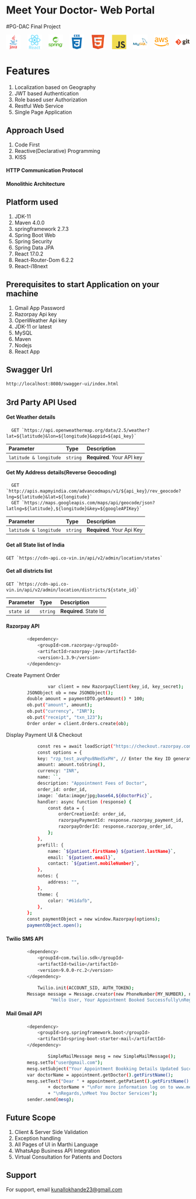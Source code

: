 # Meet Your Doctor- Web Portal
#PG-DAC Final Project
<div>
  <img src="https://github.com/devicons/devicon/blob/master/icons/java/java-original-wordmark.svg" title="Java" alt="Java" width="40" height="40"/>&emsp;
  <img src="https://github.com/devicons/devicon/blob/master/icons/react/react-original-wordmark.svg" title="React" alt="React" width="40" height="40"/>&emsp;
  <img src="https://github.com/devicons/devicon/blob/master/icons/spring/spring-original-wordmark.svg" title="Spring" alt="Spring" width="40" height="40"/>&emsp;
  <img src="https://github.com/devicons/devicon/blob/master/icons/css3/css3-plain-wordmark.svg"  title="CSS3" alt="CSS" width="40" height="40"/>&emsp;
  <img src="https://github.com/devicons/devicon/blob/master/icons/html5/html5-original.svg" title="HTML5" alt="HTML" width="40" height="40"/>&emsp;
  <img src="https://github.com/devicons/devicon/blob/master/icons/javascript/javascript-original.svg" title="JavaScript" alt="JavaScript" width="40" height="40"/>&emsp;
  <img src="https://github.com/devicons/devicon/blob/master/icons/mysql/mysql-original-wordmark.svg" title="MySQL"  alt="MySQL" width="40" height="40"/>&emsp;
  <img src="https://github.com/devicons/devicon/blob/master/icons/amazonwebservices/amazonwebservices-plain-wordmark.svg" title="AWS" alt="AWS" width="40" height="40"/>&emsp;
  <img src="https://github.com/devicons/devicon/blob/master/icons/git/git-original-wordmark.svg" title="Git" **alt="Git" width="40" height="40"/>
</div>

# Features
1. Localization based on Geography
2. JWT based Authentication
3. Role based user Authorization
4. Restful Web Service
5. Single Page Application

## Approach Used
1. Code First
2. Reactive(Declarative) Programming
3. KISS

#### HTTP Communication Protocol

#### Monolithic Architecture

## Platform used
1. JDK-11
2. Maven 4.0.0
3. springframework 2.7.3
4. Spring Boot Web
5. Spring Security 
6. Spring Data JPA
7. React 17.0.2
8. React-Router-Dom 6.2.2
9. React-i18next


## Prerequisites to start Application on your machine
1. Gmail App Password
2. Razorpay Api key
3. OpenWeather Api key
4. JDK-11 or latest
5. MySQL
6. Maven
7. Nodejs
8. React App



## Swagger Url
```bash
http://localhost:8080/swagger-ui/index.html
```


## 3rd Party API Used 

#### Get Weather details

```http
  GET `https://api.openweathermap.org/data/2.5/weather?lat=${latitude}&lon=${longitude}&appid=${api_key}`
```

| Parameter | Type     | Description                |
| :-------- | :------- | :------------------------- |
| `latitude & longitude` | `string` | **Required**. Your API key |

#### Get My Address details(Reverse Geocoding)

```http
  GET `http://apis.mapmyindia.com/advancedmaps/v1/${api_key}/rev_geocode?lng=${latitude}&lat=${longitude}`
  GET `https://maps.googleapis.com/maps/api/geocode/json?latlng=${latitude},${longitude}&key=${googleAPIKey}`
```

| Parameter | Type     | Description                       |
| :-------- | :------- | :-------------------------------- |
| `latitude & longitude`      | `string` | **Required**. Your Api Key |

#### Get all State list of India
```http
GET `https://cdn-api.co-vin.in/api/v2/admin/location/states`
```
#### Get all districts list
```http
GET `https://cdn-api.co-vin.in/api/v2/admin/location/districts/${state_id}`
```

| Parameter | Type     | Description                       |
| :-------- | :------- | :-------------------------------- |
| `state id`      | `string` | **Required**. State Id |

#### Razorpay API
```bash
		<dependency>
			<groupId>com.razorpay</groupId>
			<artifactId>razorpay-java</artifactId>
			<version>1.3.9</version>
		</dependency>
```
Create Payment Order
```bash
                var client = new RazorpayClient(key_id, key_secret);
		JSONObject ob = new JSONObject();
		double amount = paymentDTO.getAmount() * 100;
		ob.put("amount", amount);
		ob.put("currency", "INR");
		ob.put("receipt", "txn_123");
		Order order = client.Orders.create(ob);
```
Display Payment UI & Checkout
```bash
            const res = await loadScript("https://checkout.razorpay.com/v1/checkout.js");
            const options = {
            key: "rzp_test_avqPqvBNedSxPH", // Enter the Key ID generated from the Dashboard
            amount: amount.toString(),
            currency: "INR",
            name: ``,
            description: "Appointment Fees of Doctor",
            order_id: order_id,
            image: `data:image/jpg;base64,${doctorPic}`,
            handler: async function (response) {
                const data = {
                    orderCreationId: order_id,
                    razorpayPaymentId: response.razorpay_payment_id,
                    razorpayOrderId: response.razorpay_order_id,
                };
            },
            prefill: {
                name: `${patient.firstName} ${patient.lastName}`,
                email: `${patient.email}`,
                contact: `${patient.mobileNumber}`,
            },
            notes: {
                address: "",
            },
            theme: {
                color: "#61dafb",
            },
        };
        const paymentObject = new window.Razorpay(options);
        paymentObject.open();
```
#### Twilio SMS API
```bash
		<dependency>
			<groupId>com.twilio.sdk</groupId>
			<artifactId>twilio</artifactId>
			<version>9.0.0-rc.2</version>
		</dependency>
```
```bash
            Twilio.init(ACCOUNT_SID, AUTH_TOKEN);
		Message message = Message.creator(new PhoneNumber(MY_NUMBER), new PhoneNumber("+917620608558"),
				 "Hello User, Your Appointment Booked Successfully\nRegards,\nMeet Your Doctor").create();
```
#### Mail Gmail API
```bash
		<dependency>
			<groupId>org.springframework.boot</groupId>
			<artifactId>spring-boot-starter-mail</artifactId>
		</dependency>
```
```bash
                SimpleMailMessage mesg = new SimpleMailMessage();
		mesg.setTo("user@gmail.com");
		mesg.setSubject("Your Appointment Bookking Details Updated Successfully");
		var doctorName = appointment.getDoctor().getFirstName();
		mesg.setText("Dear " + appointment.getPatient().getFirstName() + ",\nYour Appointment Closed By Doctor. "
				+ doctorName + "\nFor more information log on to www.meetyourdoctor.co.in"
				+ "\nRegards,\nMeet You Doctor Services");
		sender.send(mesg);
```
## Future Scope
1. Client & Server Side Validation
2. Exception handling
3. All Pages of UI in Marthi Language
4. WhatsApp Business API Integration
5. Virtual Consultation for Patients and Doctors 

## Support

For support, email kunallokhande23@gmail.com
